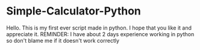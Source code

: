 # Simple-Calculator-Python
Hello. This is my first ever script made in python. I hope that you like it and appreciate it. REMINDER: I have about 2 days experience working in python so don't blame me if it doesn't work correctly
